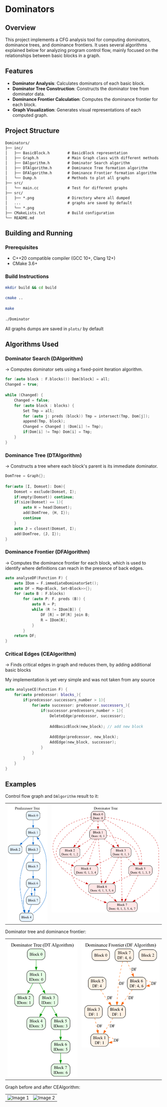 # Dominators

## Overview

This project implements a CFG analysis tool for computing dominators, dominance trees, and dominance frontiers. It uses several algorithms explained below for analyzing program control flow, mainly focused on the relationships between basic blocks in a graph.

## Features

- **Dominator Analysis**: Calculates dominators of each basic block.
- **Dominator Tree Construction**: Constructs the dominator tree from dominator data.
- **Dominance Frontier Calculation**: Computes the dominance frontier for each block.
- **Graph Visualization**: Generates visual representations of each computed graph.

## Project Structure

```t
Dominators/
├── inc/
│   ├── BasicBlock.h        # BasicBlock representation
│   ├── Graph.h             # Main Graph class with different methods
│   ├── DAlgorithm.h        # Dominator Search algorithm
│   ├── DTAlgorithm.h       # Dominance Tree formation algorithm
│   ├── DFAlgorithm.h       # Dominance Frontier formation algorithm
│   └── Dump.h              # Methods to plot all graphs
├── src/
│   └── main.cc             # Test for different graphs
├── src/                    
│   ├── *.png               # Directory where all dumped 
│   ...                     # graphs are saved by default
│   └── *.png
├── CMakeLists.txt          # Build configuration
└── README.md
```

## Building and Running

### Prerequisites

- C++20 compatible compiler (GCC 10+, Clang 12+)
- CMake 3.6+

### Build Instructions

```bash
mkdir build && cd build

cmake ..

make

./Dominator
```

All graphs dumps are saved in ```plots/``` by default

## Algorithms Used

### Dominator Search (DAlgorithm)

-> Computes dominator sets using a fixed-point iteration algorithm.

```c++
for (auto block : F.blocks()) Dom[block] = all; 
Changed = true;

while (Changed) {
    Changed = false;
    for (auto block : blocks) {
        Set Tmp = all;
        for (auto j: preds (block)) Tmp = intersect(Tmp, Dom[j]);
        append(Tmp, block);
        Changed = Changed | (Dom[i] != Tmp);
        if(Dom[i] != Tmp) Dom[i] = Tmp;
    }
}
```

### Dominance Tree (DTAlgorithm)

-> Constructs a tree where each block's parent is its immediate dominator.

```c++
DomTree = Graph{};

for(auto [I, Domset]: Dom){
    Domset = exclude(Domset, I);
    if(empty(Domset)) continue;
    if(size(Domset) == 1){
        auto H = head(Domset);
        add(DomTree, {H, I});
        continue
    }
    auto J = closest(Domset, I);
    add(DomTree, {J, I});
}
```

### Dominance Frontier (DFAlgorithm)

-> Computes the dominance frontier for each block, which is used to identify where definitions can reach in the presence of back edges.

```c++
auto analyseDF(Function F) {
    auto IDom = F.immediateDominatorSet();
    auto DF = Map<Block, Set<Block>>{};
    for (auto B : F.blocks)
        for (auto P: F. preds (B)) {
            auto R = P;
            while (R != IDom[B]) {
                DF [R] = DF[R] join B;
                R = IDom[R];
            }
        }
    return DF;
}
```

### Critical Edges (CEAlgorithm)

-> Finds critical edges in graph and reduces them, by adding additional basic blocks

My implementation is yet very simple and was not taken from any source

```c++
auto analyseCE(Function F) {
    for(auto predcessor: blocks_){
        if(predcessor.successors_number > 1){
            for(auto successor: predcessor.successors_){
                if(successor.predcessors_number > 1){
                    DeleteEdge(predcessor, successor);

                    AddBasicBlock(new_block); // add new block

                    AddEdge(predcessor, new_block);
                    AddEdge(new_block, successor);
                }
            }
        }
    }
}
```

## Examples

Control flow graph and ```DAlgorithm``` result to it:

<table>
  <tr valign="top">
    <td><img src="plots/graph_predecessors.dot.png" alt="Image 1" style="width: 100%;" /></td>
    <td><img src="plots/graph_dominators.dot.png" alt="Image 2" style="width: 100%;" /></td>
  </tr>
</table>

Dominator tree and dominance frontier:

<table>
  <tr valign="top">
    <td><img src="plots/graph_domtree.dot.png" alt="Image 1" style="width: 100%;" /></td>
    <td><img src="plots/graph_domfrontier.dot.png" alt="Image 2" style="width: 100%;" /></td>
  </tr>
</table>

Graph before and after CEAlgorithm:

<table>
  <tr valign="top">
    <td><img src="plots/critical_small_before.dot.png" alt="Image 1" style="width: 100%;" /></td>
    <td><img src="plots/critical_big_before.dot.png" alt="Image 2" style="width: 100%;" /></td>
  </tr>
</table>
